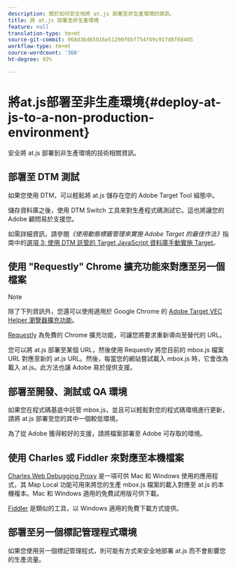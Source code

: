 ```yaml
---
description: 關於如何安全地將 at.js 部署至非生產環境的資訊。
title: 將 at.js 部署至非生產環境
feature: null
translation-type: tm+mt
source-git-commit: 968d36d65016e51290f6bf754f69c91fd8f68405
workflow-type: tm+mt
source-wordcount: '368'
ht-degree: 92%

---
```



# 將at.js部署至非生產環境{#deploy-at-js-to-a-non-production-environment}

安全將 at.js 部署到非生產環境的技術相關資訊。

## 部署至 DTM 測試

如果您使用 DTM，可以輕鬆將 at.js 儲存在您的 Adobe Target Tool 組態中。

儲存資料庫之後，使用 DTM Switch 工具來對生產程式碼測試它。這也將讓您的 Adobe 顧問易於支援您。

如需詳細資訊，請參閱&#x200B;*《使用動態標籤管理來實施 Adobe Target 的最佳作法》*&#x200B;指南中的[選項 3: 使用 DTM 託管的 Target JavaScript 資料庫手動實施 Target](https://experienceleague.adobe.com/docs/dtm/implementing/target/add-target/t-implementing-target-manually-js-hosted-dtm.html)。

## 使用 &quot;Requestly&quot; Chrome 擴充功能來對應至另一個檔案

>[!NOTE]
>
>除了下列資訊外，您還可以使用適用於 Google Chrome 的 [Adobe Target VEC Helper 瀏覽器擴充功能](/help/c-experiences/c-visual-experience-composer/r-troubleshoot-composer/vec-helper-browser-extension.md)。

[Requestly](https://chrome.google.com/webstore/detail/requestly/mdnleldcmiljblolnjhpnblkcekpdkpa?hl=en) 為免費的 Chrome 擴充功能，可讓您將要求重新導向至替代的 URL。

您可以將 at.js 部署至某個 URL，然後使用 Requestly 將您目前的 mbox.js 檔案 URL 對應至新的 at.js URL。然後，每當您的網站嘗試載入 mbox.js 時，它會改為載入 at.js。此方法也讓 Adobe 易於提供支援。

## 部署至開發、測試或 QA 環境

如果您在程式碼基底中託管 mbox.js，並且可以輕鬆對您的程式碼環境進行更新，請將 at.js 部署至您的其中一個較低環境。

為了從 Adobe 獲得較好的支援，請將檔案部署至 Adobe 可存取的環境。

## 使用 Charles 或 Fiddler 來對應至本機檔案

[Charles Web Debugging Proxy](https://www.charlesproxy.com/) 是一項可供 Mac 和 Windows 使用的應用程式，其 Map Local 功能可用來將您的生產 mbox.js 檔案的載入對應至 at.js 的本機複本。Mac 和 Windows 適用的免費試用版可供下載。

[Fiddler](https://www.telerik.com/fiddler) 是類似的工具，以 Windows 適用的免費下載方式提供。

## 部署至另一個標記管理程式環境

如果您使用另一個標記管理程式，則可能有方式來安全地部署 at.js 而不會影響您的生產流量。